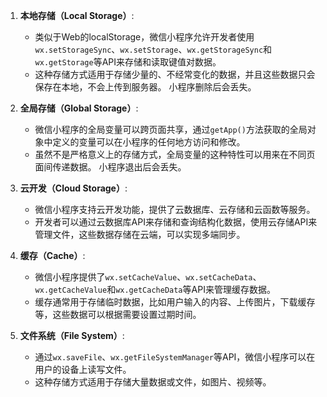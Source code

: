1. **本地存储（Local Storage）**:

   * 类似于Web的localStorage，微信小程序允许开发者使用`wx.setStorageSync`、`wx.setStorage`、`wx.getStorageSync`和`wx.getStorage`等API来存储和读取键值对数据。
   * 这种存储方式适用于存储少量的、不经常变化的数据，并且这些数据只会保存在本地，不会上传到服务器。
小程序删除后会丢失。

2. **全局存储（Global Storage）**:

   * 微信小程序的全局变量可以跨页面共享，通过`getApp()`方法获取的全局对象中定义的变量可以在小程序的任何地方访问和修改。
   * 虽然不是严格意义上的存储方式，全局变量的这种特性可以用来在不同页面间传递数据。
小程序退出后会丢失。

3. **云开发（Cloud Storage）**:

   * 微信小程序支持云开发功能，提供了云数据库、云存储和云函数等服务。
   * 开发者可以通过云数据库API来存储和查询结构化数据，使用云存储API来管理文件，这些数据存储在云端，可以实现多端同步。

4. **缓存（Cache）**:

   * 微信小程序提供了`wx.setCacheValue`、`wx.setCacheData`、`wx.getCacheValue`和`wx.getCacheData`等API来管理缓存数据。
   * 缓存通常用于存储临时数据，比如用户输入的内容、上传图片，下载缓存等，这些数据可以根据需要设置过期时间。

5. **文件系统（File System）**:

   * 通过`wx.saveFile`、`wx.getFileSystemManager`等API，微信小程序可以在用户的设备上读写文件。
   * 这种存储方式适用于存储大量数据或文件，如图片、视频等。

